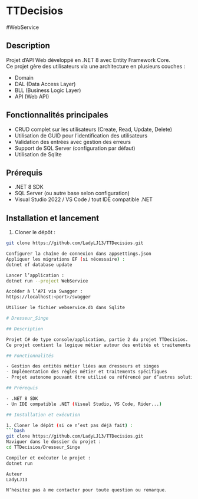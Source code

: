 # TTDecisios

#WebService

## Description

Projet d’API Web développé en .NET 8 avec Entity Framework Core.  
Ce projet gère des utilisateurs via une architecture en plusieurs couches :  
- Domain  
- DAL (Data Access Layer)  
- BLL (Business Logic Layer)  
- API (Web API)

## Fonctionnalités principales

- CRUD complet sur les utilisateurs (Create, Read, Update, Delete)  
- Utilisation de GUID pour l’identification des utilisateurs  
- Validation des entrées avec gestion des erreurs  
- Support de SQL Server (configuration par défaut)
- Utilisation de Sqlite  

## Prérequis

- .NET 8 SDK  
- SQL Server (ou autre base selon configuration)  
- Visual Studio 2022 / VS Code / tout IDE compatible .NET  

## Installation et lancement

1. Cloner le dépôt :  
```bash
git clone https://github.com/LadyLJ13/TTDecisios.git

Configurer la chaîne de connexion dans appsettings.json
Appliquer les migrations EF (si nécessaire) :
dotnet ef database update

Lancer l’application :
dotnet run --project WebService

Accéder à l’API via Swagger :
https://localhost:<port>/swagger

Utiliser le fichier webservice.db dans Sqlite

# Dresseur_Singe

## Description

Projet C# de type console/application, partie 2 du projet TTDecisios.  
Ce projet contient la logique métier autour des entités et traitements spécifiques au module "Dresseur_Singe".

## Fonctionnalités

- Gestion des entités métier liées aux dresseurs et singes  
- Implémentation des règles métier et traitements spécifiques  
- Projet autonome pouvant être utilisé ou référencé par d’autres solutions du dépôt  

## Prérequis

- .NET 8 SDK  
- Un IDE compatible .NET (Visual Studio, VS Code, Rider...)

## Installation et exécution

1. Cloner le dépôt (si ce n’est pas déjà fait) :  
```bash
git clone https://github.com/LadyLJ13/TTDecisios.git
Naviguer dans le dossier du projet :
cd TTDecisios/Dresseur_Singe

Compiler et exécuter le projet :
dotnet run

Auteur
LadyLJ13

N’hésitez pas à me contacter pour toute question ou remarque.
